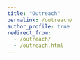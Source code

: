 ```yaml
---
title: "Outreach"
permalink: /outreach/
author_profile: true
redirect_from: 
  - /outreach/
  - /outreach.html
---
```

